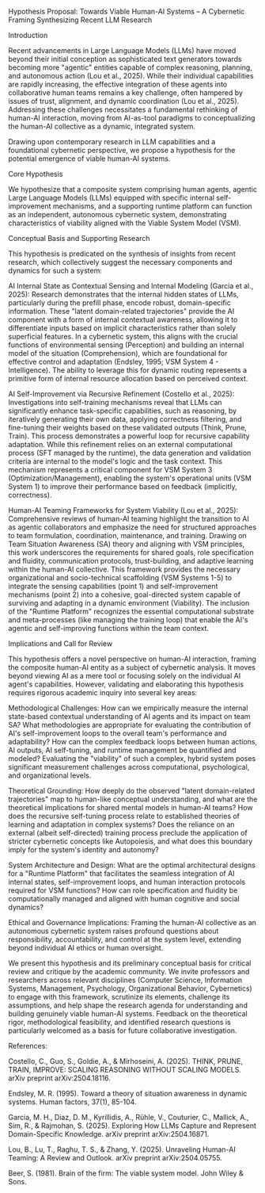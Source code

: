Hypothesis Proposal: Towards Viable Human-AI Systems – A Cybernetic Framing Synthesizing Recent LLM Research

Introduction

Recent advancements in Large Language Models (LLMs) have moved beyond their initial conception as sophisticated text generators towards becoming more "agentic" entities capable of complex reasoning, planning, and autonomous action (Lou et al., 2025). While their individual capabilities are rapidly increasing, the effective integration of these agents into collaborative human teams remains a key challenge, often hampered by issues of trust, alignment, and dynamic coordination (Lou et al., 2025). Addressing these challenges necessitates a fundamental rethinking of human-AI interaction, moving from AI-as-tool paradigms to conceptualizing the human-AI collective as a dynamic, integrated system.

Drawing upon contemporary research in LLM capabilities and a foundational cybernetic perspective, we propose a hypothesis for the potential emergence of viable human-AI systems.

Core Hypothesis

We hypothesize that a composite system comprising human agents, agentic Large Language Models (LLMs) equipped with specific internal self-improvement mechanisms, and a supporting runtime platform can function as an independent, autonomous cybernetic system, demonstrating characteristics of viability aligned with the Viable System Model (VSM).

Conceptual Basis and Supporting Research

This hypothesis is predicated on the synthesis of insights from recent research, which collectively suggest the necessary components and dynamics for such a system:

AI Internal State as Contextual Sensing and Internal Modeling (Garcia et al., 2025): Research demonstrates that the internal hidden states of LLMs, particularly during the prefill phase, encode robust, domain-specific information. These "latent domain-related trajectories" provide the AI component with a form of internal contextual awareness, allowing it to differentiate inputs based on implicit characteristics rather than solely superficial features. In a cybernetic system, this aligns with the crucial functions of environmental sensing (Perception) and building an internal model of the situation (Comprehension), which are foundational for effective control and adaptation (Endsley, 1995; VSM System 4 - Intelligence). The ability to leverage this for dynamic routing represents a primitive form of internal resource allocation based on perceived context.

AI Self-Improvement via Recursive Refinement (Costello et al., 2025): Investigations into self-training mechanisms reveal that LLMs can significantly enhance task-specific capabilities, such as reasoning, by iteratively generating their own data, applying correctness filtering, and fine-tuning their weights based on these validated outputs (Think, Prune, Train). This process demonstrates a powerful loop for recursive capability adaptation. While this refinement relies on an external computational process (SFT managed by the runtime), the data generation and validation criteria are internal to the model's logic and the task context. This mechanism represents a critical component for VSM System 3 (Optimization/Management), enabling the system's operational units (VSM System 1) to improve their performance based on feedback (implicitly, correctness).

Human-AI Teaming Frameworks for System Viability (Lou et al., 2025): Comprehensive reviews of human-AI teaming highlight the transition to AI as agentic collaborators and emphasize the need for structured approaches to team formulation, coordination, maintenance, and training. Drawing on Team Situation Awareness (SA) theory and aligning with VSM principles, this work underscores the requirements for shared goals, role specification and fluidity, communication protocols, trust-building, and adaptive learning within the human-AI collective. This framework provides the necessary organizational and socio-technical scaffolding (VSM Systems 1-5) to integrate the sensing capabilities (point 1) and self-improvement mechanisms (point 2) into a cohesive, goal-directed system capable of surviving and adapting in a dynamic environment (Viability). The inclusion of the "Runtime Platform" recognizes the essential computational substrate and meta-processes (like managing the training loop) that enable the AI's agentic and self-improving functions within the team context.

Implications and Call for Review

This hypothesis offers a novel perspective on human-AI interaction, framing the composite human-AI entity as a subject of cybernetic analysis. It moves beyond viewing AI as a mere tool or focusing solely on the individual AI agent's capabilities. However, validating and elaborating this hypothesis requires rigorous academic inquiry into several key areas:

Methodological Challenges: How can we empirically measure the internal state-based contextual understanding of AI agents and its impact on team SA? What methodologies are appropriate for evaluating the contribution of AI's self-improvement loops to the overall team's performance and adaptability? How can the complex feedback loops between human actions, AI outputs, AI self-tuning, and runtime management be quantified and modeled? Evaluating the "viability" of such a complex, hybrid system poses significant measurement challenges across computational, psychological, and organizational levels.

Theoretical Grounding: How deeply do the observed "latent domain-related trajectories" map to human-like conceptual understanding, and what are the theoretical implications for shared mental models in human-AI teams? How does the recursive self-tuning process relate to established theories of learning and adaptation in complex systems? Does the reliance on an external (albeit self-directed) training process preclude the application of stricter cybernetic concepts like Autopoiesis, and what does this boundary imply for the system's identity and autonomy?

System Architecture and Design: What are the optimal architectural designs for a "Runtime Platform" that facilitates the seamless integration of AI internal states, self-improvement loops, and human interaction protocols required for VSM functions? How can role specification and fluidity be computationally managed and aligned with human cognitive and social dynamics?

Ethical and Governance Implications: Framing the human-AI collective as an autonomous cybernetic system raises profound questions about responsibility, accountability, and control at the system level, extending beyond individual AI ethics or human oversight.

We present this hypothesis and its preliminary conceptual basis for critical review and critique by the academic community. We invite professors and researchers across relevant disciplines (Computer Science, Information Systems, Management, Psychology, Organizational Behavior, Cybernetics) to engage with this framework, scrutinize its elements, challenge its assumptions, and help shape the research agenda for understanding and building genuinely viable human-AI systems. Feedback on the theoretical rigor, methodological feasibility, and identified research questions is particularly welcomed as a basis for future collaborative investigation.

References:

Costello, C., Guo, S., Goldie, A., & Mirhoseini, A. (2025). THINK, PRUNE, TRAIN, IMPROVE: SCALING REASONING WITHOUT SCALING MODELS. arXiv preprint arXiv:2504.18116.

Endsley, M. R. (1995). Toward a theory of situation awareness in dynamic systems. Human factors, 37(1), 85-104.

Garcia, M. H., Diaz, D. M., Kyrillidis, A., Rühle, V., Couturier, C., Mallick, A., Sim, R., & Rajmohan, S. (2025). Exploring How LLMs Capture and Represent Domain-Specific Knowledge. arXiv preprint arXiv:2504.16871.

Lou, B., Lu, T., Raghu, T. S., & Zhang, Y. (2025). Unraveling Human-AI Teaming: A Review and Outlook. arXiv preprint arXiv:2504.05755.

Beer, S. (1981). Brain of the firm: The viable system model. John Wiley & Sons.
